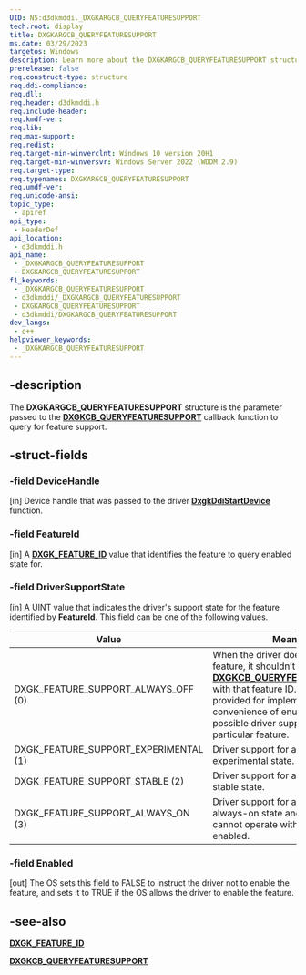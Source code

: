```yaml
---
UID: NS:d3dkmddi._DXGKARGCB_QUERYFEATURESUPPORT
tech.root: display
title: DXGKARGCB_QUERYFEATURESUPPORT
ms.date: 03/29/2023
targetos: Windows
description: Learn more about the DXGKARGCB_QUERYFEATURESUPPORT structure.
prerelease: false
req.construct-type: structure
req.ddi-compliance: 
req.dll: 
req.header: d3dkmddi.h
req.include-header: 
req.kmdf-ver: 
req.lib: 
req.max-support: 
req.redist: 
req.target-min-winverclnt: Windows 10 version 20H1
req.target-min-winversvr: Windows Server 2022 (WDDM 2.9)
req.target-type: 
req.typenames: DXGKARGCB_QUERYFEATURESUPPORT
req.umdf-ver: 
req.unicode-ansi: 
topic_type:
 - apiref
api_type:
 - HeaderDef
api_location:
 - d3dkmddi.h
api_name:
 - _DXGKARGCB_QUERYFEATURESUPPORT
 - DXGKARGCB_QUERYFEATURESUPPORT
f1_keywords:
 - _DXGKARGCB_QUERYFEATURESUPPORT
 - d3dkmddi/_DXGKARGCB_QUERYFEATURESUPPORT
 - DXGKARGCB_QUERYFEATURESUPPORT
 - d3dkmddi/DXGKARGCB_QUERYFEATURESUPPORT
dev_langs:
 - c++
helpviewer_keywords:
 - _DXGKARGCB_QUERYFEATURESUPPORT
---
```


## -description

The **DXGKARGCB_QUERYFEATURESUPPORT** structure is the parameter passed to the [**DXGKCB_QUERYFEATURESUPPORT**](nc-d3dkmddi-dxgkcb_queryfeaturesupport.md) callback function to query for feature support.

## -struct-fields

### -field DeviceHandle

[in] Device handle that was passed to the driver [**DxgkDdiStartDevice**](../dispmprt/nc-dispmprt-dxgkddi_start_device.md) function.

### -field FeatureId

[in] A [**DXGK_FEATURE_ID**](ne-d3dkmddi-_dxgk_feature_id.md) value that identifies the feature to query enabled state for.

### -field DriverSupportState

[in] A UINT value that indicates the driver's support state for the feature identified by **FeatureId**. This field can be one of the following values.

| Value | Meaning |
| ----- | ------- |
| DXGK_FEATURE_SUPPORT_ALWAYS_OFF (0) | When the driver doesn’t support a feature, it shouldn’t call [**DXGKCB_QUERYFEATURESUPPORT**](nc-d3dkmddi-dxgkcb_queryfeaturesupport.md) with that feature ID. This value is provided for implementation convenience of enumerating possible driver support states for a particular feature. |
| DXGK_FEATURE_SUPPORT_EXPERIMENTAL (1) | Driver support for a feature is in the experimental state. |
| DXGK_FEATURE_SUPPORT_STABLE (2) | Driver support for a feature is in the stable state. |
| DXGK_FEATURE_SUPPORT_ALWAYS_ON (3) | Driver support for a feature is in the always-on state and the driver cannot operate without this feature enabled. |

### -field Enabled

[out] The OS sets this field to FALSE to instruct the driver not to enable the feature, and sets it to TRUE if the OS allows the driver to enable the feature.

## -see-also

[**DXGK_FEATURE_ID**](../d3dukmdt/ne-d3dukmdt-dxgk_feature_id.md)

[**DXGKCB_QUERYFEATURESUPPORT**](nc-d3dkmddi-dxgkcb_queryfeaturesupport.md)
